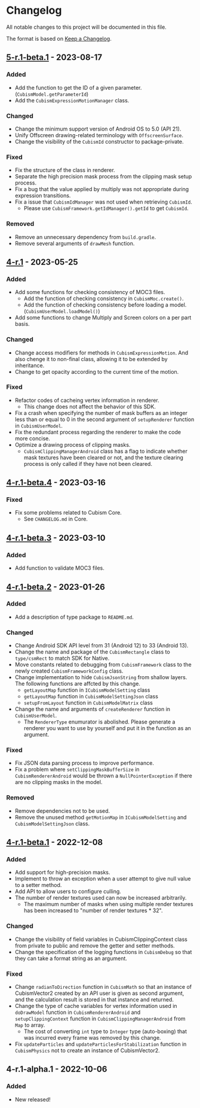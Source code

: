 # Changelog

All notable changes to this project will be documented in this file.

The format is based on [Keep a Changelog](https://keepachangelog.com/en/1.0.0/).

## [5-r.1-beta.1] - 2023-08-17

### Added

* Add the function to get the ID of a given parameter.(`CubismModel.getParameterId`)
* Add the `CubismExpressionMotionManager` class.

### Changed

* Change the minimum support version of Android OS to 5.0 (API 21).
* Unify Offscreen drawing-related terminology with `OffscreenSurface`.
* Change the visibility of the `CubismId` constructor to package-private.

### Fixed

* Fix the structure of the class in renderer.
* Separate the high precision mask process from the clipping mask setup process.
* Fix a bug that the value applied by multiply was not appropriate during expression transitions.
* Fix a issue that `CubismIdManager` was not used when retrieving `CubismId`.
  * Please use `CubismFramework.getIdManager().getId` to get `CubismId`.

### Removed

* Remove an unnecessary dependency from `build.gradle`.
* Remove several arguments of `drawMesh` function.


## [4-r.1] - 2023-05-25

### Added

* Add some functions for checking consistency of MOC3 files.
  * Add the function of checking consistency in `CubismMoc.create()`.
  * Add the function of checking consistency before loading a model. (`CubismUserModel.loadModel()`)
* Add some functions to change Multiply and Screen colors on a per part basis.

### Changed

* Change access modifiers for methods in `CubismExpressionMotion`. And also chenge it to non-final class, allowing it to be extended by inheritance.
* Change to get opacity according to the current time of the motion.

### Fixed
* Refactor codes of cacheing vertex information in renderer.
  * This change does not affect the behavior of this SDK.
* Fix a crash when specifying the number of mask buffers as an integer less than or equal to 0 in the second argument of `setupRenderer` function in `CubismUserModel`.
* Fix the redundant process regarding the renderer to make the code more concise.
* Optimize a drawing process of clipping masks.
  * `CubismClippingManagerAndroid` class has a flag to indicate whether mask textures have been cleared or not, and the texture clearing process is only called if they have not been cleared.

## [4-r.1-beta.4] - 2023-03-16

### Fixed

* Fix some problems related to Cubism Core.
  * See `CHANGELOG.md` in Core.

## [4-r.1-beta.3] - 2023-03-10

### Added

* Add function to validate MOC3 files.

## [4-r.1-beta.2] - 2023-01-26

### Added

* Add a description of type package to `README.md`.

### Changed

* Change Android SDK API level from 31 (Android 12) to 33 (Android 13).
* Change the name and package of the `CubismRectangle` class to `type/csmRect` to match SDK for Native.
* Move constants related to debugging from `CubismFramework` class to the newly created `CubismFrameworkConfig` class.
* Change implementation to hide `CubismJsonString` from shallow layers. The following functions are affcted by this change.
  * `getLayoutMap` function in `ICubismModelSetting` class
  * `getLayoutMap` function in `CubismModelSettingJson` class
  * `setupFromLayout` function in `CubismModelMatrix` class
* Change the name and arguments of `createRenderer` function in `CubismUserModel`.
  * The `RendererType` enumurator is abolished. Please generate a renderer you want to use by yourself and put it in the function as an argument.

### Fixed

* Fix JSON data parsing process to improve performance.
* Fix a problem where `setClippingMaskBufferSize` in `CubismRendererAndroid` would be thrown a `NullPointerException` if there are no clipping masks in the model.

### Removed

* Remove dependencies not to be used.
* Remove the unused method `getMotionMap` in `ICubismModelSetting` and `CubismModelSettingJson` class.

## [4-r.1-beta.1] - 2022-12-08

### Added

* Add support for high-precision masks.
* Implement to throw an exception when a user attempt to give null value to a setter method.
* Add API to allow users to configure culling.
* The number of render textures used can now be increased arbitrarily.
  * The maximum number of masks when using multiple render textures has been increased to "number of render textures * 32".

### Changed

* Change the visibility of field variables in CubismClippingContext class from private to public and remove the getter and setter methods.
* Change the specification of the logging functions in `CubismDebug` so that they can take a format string as an argument.

### Fixed

* Change `radianToDirection` function in `CubismMath` so that an instance of CubismVector2 created by an API user is given as second argument, and the calculation result is stored in that instance and returned.
* Change the type of cache variables for vertex information used in `doDrawModel` function in `CubismRendererAndroid` and `setupClippingContext` function in `CubismClippingManagerAndroid` from `Map` to array.
  * The cost of converting `int` type to `Integer` type (auto-boxing) that was incurred every frame was removed by this change.
* Fix `updateParticles` and `updateParticlesForStabilization` function in `CubismPhysics` not to create an instance of CubismVector2.

## 4-r.1-alpha.1 - 2022-10-06

### Added

* New released!

[5-r.1-beta.1]: https://github.com/Live2D/CubismJavaFramework/compare/4-r.1...5-r.1-beta.1
[4-r.1]: https://github.com/Live2D/CubismJavaFramework/compare/4-r.1-beta.4...4-r.1
[4-r.1-beta.4]: https://github.com/Live2D/CubismJavaFramework/compare/4-r.1-beta.3...4-r.1-beta.4
[4-r.1-beta.3]: https://github.com/Live2D/CubismJavaFramework/compare/4-r.1-beta.2...4-r.1-beta.3
[4-r.1-beta.2]: https://github.com/Live2D/CubismJavaFramework/compare/4-r.1-beta.1...4-r.1-beta.2
[4-r.1-beta.1]: https://github.com/Live2D/CubismJavaFramework/compare/4-r.1-alpha.1...4-r.1-beta.1
